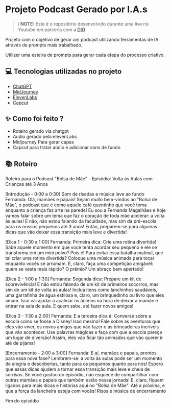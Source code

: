 

# Projeto Podcast Gerado por I.A.s


 > ℹ️ **NOTE:** Este é o repositório desenvolvido durante uma live no Youtube em parceria com a [DIO](https://dio.me)

Projeto com o objetivo de gerar um podcast utilizando ferramentas de IA através de prompts mais trabalhado.

Utilizer uma esteira de prompts para gerar cada etapa do processo criativo.

## 💻 Tecnologias utilizadas no projeto

- [ChatGPT](https://chat.openai.com/) 
- [MidJourney](https://www.midjourney.com/app/)
- [ElevenLabs](https://beta.elevenlabs.io/)
- [Capcut](https://www.capcut.com/pt-br/)

## ✨ Como foi feito ?

- Roteiro gerado via chatgpt
- Audio gerado pela elevenLabs
- Midjourney Para gerar capas
- Capcut para tratar aúdio e adicionar sons de fundo

## 📚 Roteiro 
Roteiro para o Podcast "Bolsa de Mãe" - Episódio: Volta às Aulas com Crianças até 3 Anos

[Introdução - 0:00 a 0:30] 
Som de risadas e música leve ao fundo 
Fernanda: Olá, mamães e papais! Sejam muito bem-vindos ao "Bolsa de Mãe", o podcast que é como aquele café quentinho que você toma enquanto a criança faz arte na parede! Eu sou a Fernanda Magalhães e hoje vamos falar sobre um tema que faz o coração de toda mãe acelerar: a volta às aulas! E não, não estou falando da faculdade, mas sim da pré-escola para os nossos pequenos até 3 anos! Então, preparem-se para algumas dicas que vão deixar essa transição mais leve e divertida!

[Dica 1 - 0:30 a 1:00] 
Fernanda: Primeira dica: Crie uma rotina divertida! Sabe aquele momento em que você tenta acordar seu pequeno e ele se transforma em um mini polvo? Pois é! Para evitar essa batalha matinal, que tal criar uma rotina divertida? Coloque uma música animada para tocar enquanto vocês se arrumam. E, claro, faça uma competição amigável: quem se veste mais rápido? O prêmio? Um abraço bem apertado! 

[Dica 2 - 1:00 a 1:30] 
Fernanda: Segunda dica: Prepare um kit de sobrevivência! E não estou falando de um kit de primeiros socorros, mas sim de um kit de volta às aulas! Inclua itens como lanchinhos saudáveis, uma garrafinha de água estilosa e, claro, um brinquedinho ou livro que eles amam. Isso vai ajudar a acalmar os ânimos na hora de deixar a mamãe e entrar na sala de aula. E quem sabe, até fazer novos amigos!

[Dica 3 - 1:30 a 2:00] 
Fernanda: E a terceira dica é: Converse sobre a escola como se fosse a Disney! Isso mesmo! Fale sobre as aventuras que eles vão viver, os novos amigos que vão fazer e as brincadeiras incríveis que vão acontecer. Use palavras mágicas e faça com que a escola pareça um lugar de diversão! Assim, eles vão ficar tão animados que vão querer ir até de pijama!

[Encerramento - 2:00 a 3:00] 
Fernanda: E aí, mamães e papais, prontos para essa nova fase? Lembrem-se: a volta às aulas pode ser um momento de alegria e descobertas, tanto para os pequenos quanto para nós! Espero que essas dicas ajudem a tornar essa transição mais leve e cheia de sorrisos. Se você gostou do episódio, não esquece de compartilhar com outras mamães e papais que também estão nessa jornada! E, claro, fiquem ligados para mais dicas e histórias aqui no "Bolsa de Mãe". Até a próxima, e que a força da lancheira esteja com vocês! Risos e música de encerramento 

Fim do episódio
